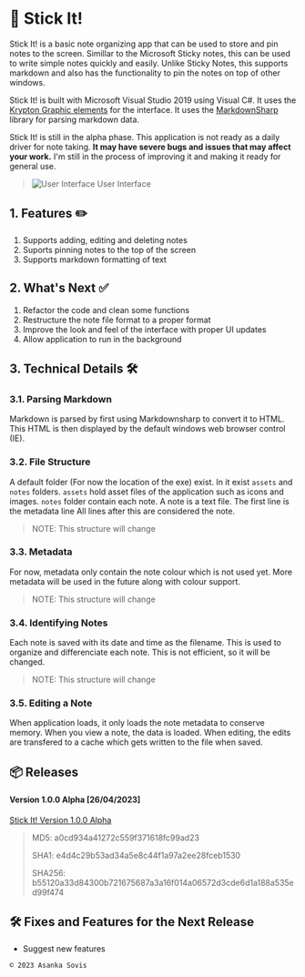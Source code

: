 # 📒 Stick It!
Stick It! is a basic note organizing app that can be used to store and pin notes to the screen. Simillar to the Microsoft Sticky notes, this can be used to write simple notes quickly and easily. Unlike Sticky Notes, this supports markdown and also has the functionality to pin the notes on top of other windows.

Stick It! is built with Microsoft Visual Studio 2019 using Visual C#. It uses the [Krypton Graphic elements](https://github.com/ComponentFactory/Krypton) for the interface. It uses the [MarkdownSharp](https://github.com/StackExchange/MarkdownSharp) library for parsing markdown data.

Stick It! is still in the alpha phase. This application is not ready as a daily driver for note taking. **It may have severe bugs and issues that may affect your work.** I'm still in the process of improving it and making it ready for general use.

> ![User Interface](https://user-images.githubusercontent.com/46389631/234654578-41de49df-2d75-4e4b-90f8-62b0be34b46d.png)
> User Interface

## 1. Features ✏️
1. Supports adding, editing and deleting notes
2. Suports pinning notes to the top of the screen
3. Supports markdown formatting of text

## 2. What's Next ✅
1. Refactor the code and clean some functions
2. Restructure the note file format to a proper format
3. Improve the look and feel of the interface with proper UI updates
4. Allow application to run in the background

## 3. Technical Details 🛠️

### 3.1. Parsing Markdown
Markdown is parsed by first using Markdownsharp to convert it to HTML. This HTML is then displayed by the default windows web browser control (IE).

### 3.2. File Structure
A default folder (For now the location of the exe) exist. In it exist `assets` and `notes` folders. `assets` hold asset files of the application such as icons and images. `notes` folder contain each note. A note is a text file. The first line is the metadata line All lines after this are considered the note.
> NOTE: This structure will change

### 3.3. Metadata
For now, metadata only contain the note colour which is not used yet. More metadata will be used in the future along with colour support.
> NOTE: This structure will change

### 3.4. Identifying Notes
Each note is saved with its date and time as the filename. This is used to organize and differenciate each note. This is not efficient, so it will be changed.
> NOTE: This structure will change

### 3.5. Editing a Note
When application loads, it only loads the note metadata to conserve memory. When you view a note, the data is loaded. When editing, the edits are transfered to a cache which gets written to the file when saved.


## 📦 Releases

#### Version 1.0.0 Alpha [26/04/2023]

[Stick It! Version 1.0.0 Alpha](https://github.com/asankaSovis/Stick-It/releases/tag/v1.0.02)

> MD5: a0cd934a41272c559f371618fc99ad23
>
> SHA1: e4d4c29b53ad34a5e8c44f1a97a2ee28fceb1530
>
> SHA256: b55120a33d84300b721675687a3a16f014a06572d3cde6d1a188a535ed99f474

## 🛠️ Fixes and Features for the Next Release

- Suggest new features

`© 2023 Asanka Sovis`
